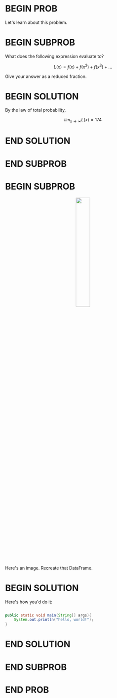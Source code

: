 # BEGIN PROB

Let's learn about this problem.

# BEGIN SUBPROB

What does the following expression evaluate to?

$$L(x) = f(x) + f(x^2) + f(x^3) + ...$$

Give your answer as a reduced fraction.

# BEGIN SOLUTION

By the law of total probability,

$$lim_{x \rightarrow \infty} L(x) = 174$$

# END SOLUTION

# END SUBPROB

# BEGIN SUBPROB

<center><img src='../assets/images/fa21-final/plum.png' width=30%></center>

Here's an image. Recreate that DataFrame.

# BEGIN SOLUTION

Here's how you'd do it:

```java

public static void main(String[] args){
    System.out.println("hello, world!");
}
```

# END SOLUTION

# END SUBPROB

# END PROB